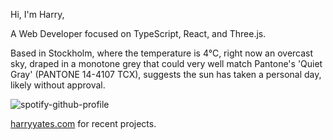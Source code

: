 Hi, I'm Harry,

A Web Developer focused on TypeScript, React, and Three.js.

<!-- WEATHER_START -->
Based in Stockholm, where the temperature is 4°C, right now an overcast sky, draped in a monotone grey that could very well match Pantone's 'Quiet Gray' (PANTONE 14-4107 TCX), suggests the sun has taken a personal day, likely without approval.
<!-- WEATHER_END -->

<p align="left">
  <a>
    <img src="https://spotify-github-profile.vercel.app/api/view?uid=bigbello&cover_image=true&theme=natemoo-re&show_offline=true&background_color=121212&interchange=false&bar_color=53b14f&bar_color_cover=false" alt="spotify-github-profile">
  </a>
</p>

[harryyates.com](https://harryyates.com) for recent projects.
